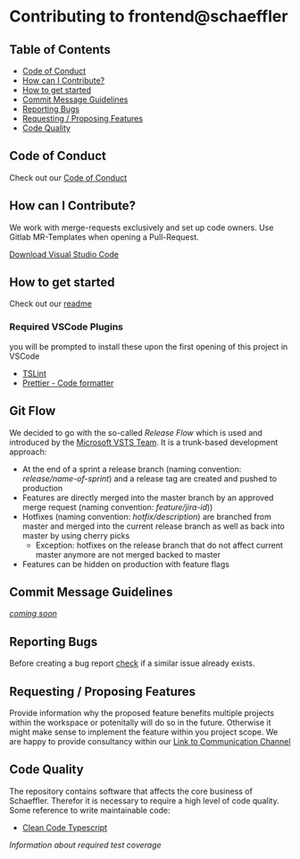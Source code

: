# Contributing to frontend@schaeffler

## Table of Contents

- [Code of Conduct](#code-of-conduct)
- [How can I Contribute?](#how-can-i-contribute)
- [How to get started](#how-to-get-started)
- [Commit Message Guidelines](#commit-message-guidelines)
- [Reporting Bugs](#reporting-bugs)
- [Requesting / Proposing Features](#requesting-/-proposing-features)
- [Code Quality](#code-quality)

## Code of Conduct

Check out our [Code of Conduct](CODE_OF_CONDUCT.md)

## How can I Contribute?

We work with merge-requests exclusively and set up code owners. Use Gitlab MR-Templates when opening a Pull-Request.

[Download Visual Studio Code](https://code.visualstudio.com/)

## How to get started

Check out our [readme](readme.md)

### Required VSCode Plugins

you will be prompted to install these upon the first opening of this project in VSCode

- [TSLint](https://marketplace.visualstudio.com/items?itemName=ms-vscode.vscode-typescript-tslint-plugin)
- [Prettier - Code formatter](https://marketplace.visualstudio.com/items?itemName=esbenp.prettier-vscode)

## Git Flow

We decided to go with the so-called _Release Flow_ which is used and introduced by the [Microsoft VSTS Team](https://devblogs.microsoft.com/devops/release-flow-how-we-do-branching-on-the-vsts-team/). It is a trunk-based development approach:

- At the end of a sprint a release branch (naming convention: _release/name-of-sprint_) and a release tag are created and pushed to production
- Features are directly merged into the master branch by an approved merge request (naming convention: _feature/jira-id_))
- Hotfixes (naming convention: _hotfix/description_) are branched from master and merged into the current release branch as well as back into master by using cherry picks
  - Exception: hotfixes on the release branch that do not affect current master anymore are not merged backed to master
- Features can be hidden on production with feature flags

## Commit Message Guidelines

[_coming soon_](https://jira.schaeffler.com/browse/FRON-26)

## Reporting Bugs

Before creating a bug report [check](https://gitlab.schaeffler.com/frontend-schaeffler/schaeffler-frontend/issues) if a similar issue already exists.

## Requesting / Proposing Features

Provide information why the proposed feature benefits multiple projects within the workspace or potenitally will do so in the future. Otherwise it might make sense to implement the feature within you project scope. We are happy to provide consultancy within our [Link to Communication Channel]()

## Code Quality

The repository contains software that affects the core business of Schaeffler. Therefor it is necessary to require a high level of code quality. Some reference to write maintainable code:

- [Clean Code Typescript](https://github.com/labs42io/clean-code-typescript)

_Information about required test coverage_
